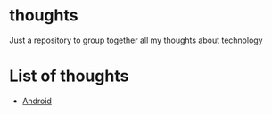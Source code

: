 # thoughts
Just a repository to group together all my thoughts about technology

# List of thoughts
- [Android](android%5CREADME.md)
